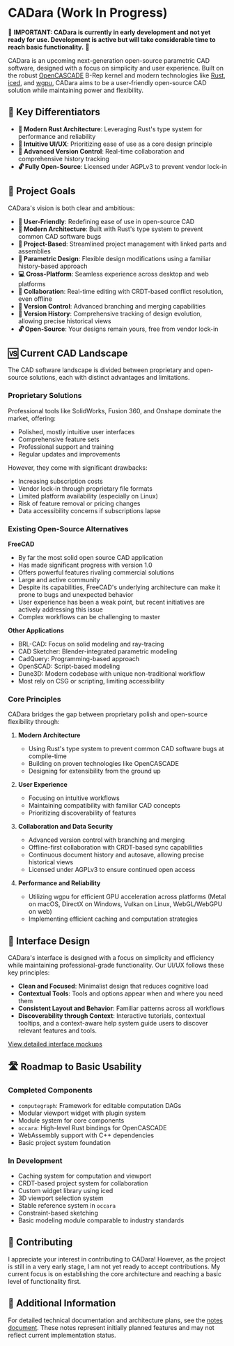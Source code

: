 # CADara (Work In Progress)

🚧 **IMPORTANT: CADara is currently in early development and not yet ready for use. Development is active but will take considerable time to reach basic functionality.** 🚧

CADara is an upcoming next-generation open-source parametric CAD software, designed with a focus on simplicity and user experience. Built on the robust [OpenCASCADE](https://dev.opencascade.org/) B-Rep kernel and modern technologies like [Rust](https://www.rust-lang.org/), [iced](https://iced.rs/), and [wgpu](https://wgpu.rs/), CADara aims to be a user-friendly open-source CAD solution while maintaining power and flexibility.

## 🌟 Key Differentiators

- **🦀 Modern Rust Architecture**: Leveraging Rust's type system for performance and reliability
- **👥 Intuitive UI/UX**: Prioritizing ease of use as a core design principle
- **🔄 Advanced Version Control**: Real-time collaboration and comprehensive history tracking
- **🔓 Fully Open-Source**: Licensed under AGPLv3 to prevent vendor lock-in

## 🎯 Project Goals

CADara's vision is both clear and ambitious:

- **👥 User-Friendly**: Redefining ease of use in open-source CAD
- **🚀 Modern Architecture**: Built with Rust's type system to prevent common CAD software bugs
- **📂 Project-Based**: Streamlined project management with linked parts and assemblies
- **🔧 Parametric Design**: Flexible design modifications using a familiar history-based approach
- **💻 Cross-Platform**: Seamless experience across desktop and web platforms
- **👥 Collaboration**: Real-time editing with CRDT-based conflict resolution, even offline
- **🔄 Version Control**: Advanced branching and merging capabilities
- **📜 Version History**: Comprehensive tracking of design evolution, allowing precise historical views
- **🔓 Open-Source**: Your designs remain yours, free from vendor lock-in

## 🆚 Current CAD Landscape

The CAD software landscape is divided between proprietary and open-source solutions, each with distinct advantages and limitations.

### Proprietary Solutions

Professional tools like SolidWorks, Fusion 360, and Onshape dominate the market, offering:

- Polished, mostly intuitive user interfaces
- Comprehensive feature sets
- Professional support and training
- Regular updates and improvements

However, they come with significant drawbacks:

- Increasing subscription costs
- Vendor lock-in through proprietary file formats
- Limited platform availability (especially on Linux)
- Risk of feature removal or pricing changes
- Data accessibility concerns if subscriptions lapse

### Existing Open-Source Alternatives

**FreeCAD**

- By far the most solid open source CAD application
- Has made significant progress with version 1.0
- Offers powerful features rivaling commercial solutions
- Large and active community
- Despite its capabilities, FreeCAD's underlying architecture can make it prone to bugs and unexpected behavior
- User experience has been a weak point, but recent initiatives are actively addressing this issue
- Complex workflows can be challenging to master

**Other Applications**

- BRL-CAD: Focus on solid modeling and ray-tracing
- CAD Sketcher: Blender-integrated parametric modeling
- CadQuery: Programming-based approach
- OpenSCAD: Script-based modeling
- Dune3D: Modern codebase with unique non-traditional workflow
- Most rely on CSG or scripting, limiting accessibility

### Core Principles

CADara bridges the gap between proprietary polish and open-source flexibility through:

1. **Modern Architecture**

   - Using Rust's type system to prevent common CAD software bugs at compile-time
   - Building on proven technologies like OpenCASCADE
   - Designing for extensibility from the ground up

2. **User Experience**

   - Focusing on intuitive workflows
   - Maintaining compatibility with familiar CAD concepts
   - Prioritizing discoverability of features

3. **Collaboration and Data Security**

   - Advanced version control with branching and merging
   - Offline-first collaboration with CRDT-based sync capabilities
   - Continuous document history and autosave, allowing precise historical views
   - Licensed under AGPLv3 to ensure continued open access

4. **Performance and Reliability**
   - Utilizing wgpu for efficient GPU acceleration across platforms (Metal on macOS, DirectX on Windows, Vulkan on Linux, WebGL/WebGPU on web)
   - Implementing efficient caching and computation strategies

## 🎨 Interface Design

CADara's interface is designed with a focus on simplicity and efficiency while maintaining professional-grade functionality. Our UI/UX follows these key principles:

- **Clean and Focused**: Minimalist design that reduces cognitive load
- **Contextual Tools**: Tools and options appear when and where you need them
- **Consistent Layout and Behavior**: Familiar patterns across all workflows
- **Discoverability through Context**: Interactive tutorials, contextual tooltips, and a context-aware help system guide users to discover relevant features and tools.

[View detailed interface mockups](docs/interface-design.md)

## 🛣️ Roadmap to Basic Usability

### Completed Components

- `computegraph`: Framework for editable computation DAGs
- Modular viewport widget with plugin system
- Module system for core components
- `occara`: High-level Rust bindings for OpenCASCADE
- WebAssembly support with C++ dependencies
- Basic project system foundation

### In Development

- Caching system for computation and viewport
- CRDT-based project system for collaboration
- Custom widget library using iced
- 3D viewport selection system
- Stable reference system in `occara`
- Constraint-based sketching
- Basic modeling module comparable to industry standards

## 🤝 Contributing

I appreciate your interest in contributing to CADara! However, as the project is still in a very early stage, I am not yet ready to accept contributions. My current focus is on establishing the core architecture and reaching a basic level of functionality first.

## 📝 Additional Information

For detailed technical documentation and architecture plans, see the [notes document](docs/Notes.md). These notes represent initially planned features and may not reflect current implementation status.
